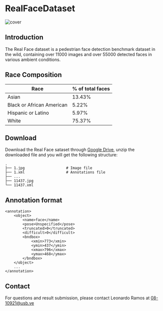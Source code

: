# RealFaceDataset

![cover](https://user-images.githubusercontent.com/6210797/126004776-48cf668a-e3f3-41d2-941b-51ad1f2540f2.jpg)


## Introduction
The Real Face dataset is a pedestrian face detection benchmark dataset in the wild, containing over 11000 images and over 55000 detected faces in various ambient conditions. 

## Race Composition

Race | % of total faces
------------ | -------------
Asian | 13.43%
Black or African American | 5.22%
Hispanic or Latino | 5.97%
White | 75.37%

## Download

Download the Real Face sataset through [Google Drive](https://drive.google.com/file/d/1HoSQeLPCPZ9h1NkArCr2QsQhQ59p34TM/view?usp=sharing), unzip the downloaded file and you will get the following structure:

```
.
├── 1.jpg                   # Image file
├── 1.xml                   # Annotations file
├── ...
├── 11437.jpg
└── 11437.xml
```

## Annotation format

```
<annotation>
	<object>
		<name>face</name>
		<pose>Unspecified</pose>
		<truncated>0</truncated>
		<difficult>0</difficult>
		<bndbox>
			<xmin>773</xmin>
			<ymin>437</ymin>
			<xmax>796</xmax>
			<ymax>468</ymax>
		</bndbox>
	</object>
	...
</annotation>
```

## Contact

For questions and result submission, please contact Leonardo Ramos at 08-10921@usb.ve
